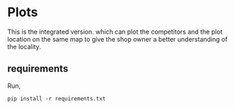 # Plots

This is the integrated version. which can plot the competitors and the plot location on the same map to give the shop owner a better understanding of the locality.

## requirements

Run,

    pip install -r requirements.txt
